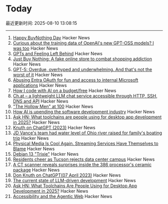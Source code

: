 # Today

最近更新时间: 2025-08-10 13:08:15

--- 
1. [Happy BuyNothing Day](https://justbuynothing.com/) Hacker News
2. [Curious about the training data of OpenAI's new GPT-OSS models? I was too](https://twitter.com/jxmnop/status/1953899426075816164) Hacker News
3. [GPTs and Feeling Left Behind](https://whynothugo.nl/journal/2025/08/06/gpts-and-feeling-left-behind/) Hacker News
4. [Just Buy Nothing: A fake online store to combat shopping addiction](https://justbuynothing.com/) Hacker News
5. [GPT-5: Overdue, overhyped and underwhelming. And that's not the worst of it](https://garymarcus.substack.com/p/gpt-5-overdue-overhyped-and-underwhelming) Hacker News
6. [Abusing Entra OAuth for fun and access to internal Microsoft applications](https://research.eye.security/consent-and-compromise/) Hacker News
7. [How I code with AI on a budget/free](https://wuu73.org/blog/aiguide1.html) Hacker News
8. [Ch.at – a lightweight LLM chat service accessible through HTTP, SSH, DNS and API](https://ch.at/) Hacker News
9. ["The Hollow Men" at 100](https://prufrock.substack.com/p/the-the-hollow-men-at-100) Hacker News
10. [How AI is upending the software development industry](https://www.reuters.com/lifestyle/bootcamp-bust-how-ai-is-upending-software-development-industry-2025-08-09/) Hacker News
11. [Ask HN: What toolchains are people using for desktop app development in 2025?](https://news.ycombinator.com/item?id=44848058) Hacker News
12. [Knuth on ChatGPT (2023)](https://cs.stanford.edu/~knuth/chatGPT20.txt) Hacker News
13. [JD Vance's team had water level of Ohio river raised for family's boating trip](https://www.theguardian.com/us-news/2025/aug/06/jd-vance-ohio-lake-water-levels) Hacker News
14. [Physical Media Is Cool Again. Streaming Services Have Themselves to Blame](https://www.rollingstone.com/culture/culture-features/physical-media-collectors-trend-viral-streamers-1235387314/) Hacker News
15. [Debian 13 "Trixie"](https://www.debian.org/News/2025/20250809) Hacker News
16. [Residents cheer as Tucson rejects data center campus](https://www.datacenterdynamics.com/en/news/residents-cheer-as-tucson-rejects-amazons-massive-project-blue-data-center-campus-in-arizona/) Hacker News
17. [A CT scanner reveals surprises inside the 386 processor's ceramic package](https://www.righto.com/2025/08/intel-386-package-ct-scan.html) Hacker News
18. [Don Knuth on ChatGPT(07 April 2023)](https://cs.stanford.edu/~knuth/chatGPT20.txt) Hacker News
19. [The current state of LLM-driven development](http://blog.tolki.dev/posts/2025/08-07-llms/) Hacker News
20. [Ask HN: What Toolchains Are People Using for Desktop App Development in 2025?](https://news.ycombinator.com/item?id=44848058) Hacker News
21. [Accessibility and the Agentic Web](https://tetralogical.com/blog/2025/08/08/accessibility-and-the-agentic-web/) Hacker News
